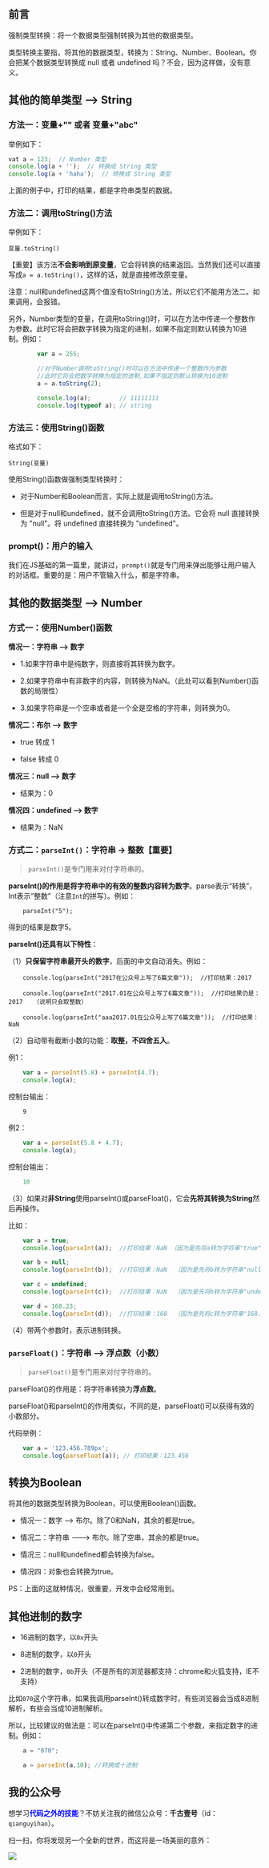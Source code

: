 ## 前言

强制类型转换：将一个数据类型强制转换为其他的数据类型。

类型转换主要指，将其他的数据类型，转换为：String、Number、Boolean。你会把某个数据类型转换成 null 或者 undefined 吗？不会，因为这样做，没有意义。




## 其他的简单类型 --> String

### 方法一：变量+"" 或者 变量+"abc"


举例如下：

```javascript
vat a = 123;  // Number 类型
console.log(a + '');  // 转换成 String 类型
console.log(a + 'haha');  // 转换成 String 类型
```

上面的例子中，打印的结果，都是字符串类型的数据。


### 方法二：调用toString()方法

举例如下：

```
变量.toString()
```

【重要】该方法**不会影响到原变量**，它会将转换的结果返回。当然我们还可以直接写成`a = a.toString()`，这样的话，就是直接修改原变量。

注意：null和undefined这两个值没有toString()方法，所以它们不能用方法二。如果调用，会报错。



另外，Number类型的变量，在调用toString()时，可以在方法中传递一个整数作为参数。此时它将会把数字转换为指定的进制，如果不指定则默认转换为10进制。例如：

```javascript
        var a = 255;

        //对于Number调用toString()时可以在方法中传递一个整数作为参数
        //此时它将会把数字转换为指定的进制,如果不指定则默认转换为10进制
        a = a.toString(2);

        console.log(a);        // 11111111
        console.log(typeof a); // string
```



### 方法三：使用String()函数

格式如下：

```
String(变量)
```

使用String()函数做强制类型转换时：

- 对于Number和Boolean而言，实际上就是调用toString()方法。

- 但是对于null和undefined，就不会调用toString()方法。它会将 null 直接转换为 "null"。将 undefined 直接转换为 "undefined"。


### prompt()：用户的输入

我们在JS基础的第一篇里，就讲过，`prompt()`就是专门用来弹出能够让用户输入的对话框。重要的是：用户不管输入什么，都是字符串。

## 其他的数据类型 --> Number


### 方式一：使用Number()函数

**情况一：字符串 --> 数字**

- 1.如果字符串中是纯数字，则直接将其转换为数字。

- 2.如果字符串中有非数字的内容，则转换为NaN。（此处可以看到Number()函数的局限性）

- 3.如果字符串是一个空串或者是一个全是空格的字符串，则转换为0。

**情况二：布尔 --> 数字**

- true 转成 1

- false 转成 0

**情况三：null --> 数字**

- 结果为：0

**情况四：undefined --> 数字**

- 结果为：NaN

### 方式二：`parseInt()`：字符串 -> 整数【重要】

> `parseInt()`是专门用来对付字符串的。

**parseInt()的作用是将字符串中的有效的整数内容转为数字**。parse表示“转换”，Int表示“整数”（注意`Int`的拼写）。例如：

```
	parseInt("5");
```

得到的结果是数字5。

**parseInt()还具有以下特性**：

（1）**只保留字符串最开头的数字**，后面的中文自动消失。例如：

```
    console.log(parseInt("2017在公众号上写了6篇文章"));  //打印结果：2017

    console.log(parseInt("2017.01在公众号上写了6篇文章"));  //打印结果仍是：2017   （说明只会取整数）

    console.log(parseInt("aaa2017.01在公众号上写了6篇文章"));  //打印结果：NaN
```

（2）自动带有截断小数的功能：**取整，不四舍五入**。

例1：

```javascript
	var a = parseInt(5.8) + parseInt(4.7);
	console.log(a);
```

控制台输出：

```
	9
```

例2：

```javascript
	var a = parseInt(5.8 + 4.7);
	console.log(a);
```

控制台输出：

```javascript
	10
```

（3）如果对**非String**使用parseInt()或parseFloat()，它会**先将其转换为String**然后再操作。

比如：

```javascript
    var a = true;
    console.log(parseInt(a));  //打印结果：NaN （因为是先将a转为字符串"true"，然后然后再操作）

    var b = null;
    console.log(parseInt(b));  //打印结果：NaN  （因为是先将b转为字符串"null"，然后然后再操作）

    var c = undefined;
    console.log(parseInt(c));  //打印结果：NaN  （因为是先将b转为字符串"undefined"，然后然后再操作）

    var d = 168.23;
    console.log(parseInt(d));  //打印结果：168  （因为是先将c转为字符串"168.23"，然后然后再操作）

```

（4）带两个参数时，表示进制转换。

### `parseFloat()`：字符串 --> 浮点数（小数）

> `parseFloat()`是专门用来对付字符串的。


parseFloat()的作用是：将字符串转换为**浮点数**。


parseFloat()和parseInt()的作用类似，不同的是，parseFloat()可以获得有效的小数部分。


代码举例：

```javascript
    var a = '123.456.789px';
    console.log(parseFloat(a)); // 打印结果：123.456
```



## 转换为Boolean

将其他的数据类型转换为Boolean，可以使用Boolean()函数。

- 情况一：数字 --> 布尔。除了0和NaN，其余的都是true。

- 情况二：字符串 ---> 布尔。除了空串，其余的都是true。

- 情况三：null和undefined都会转换为false。

- 情况四：对象也会转换为true。

PS：上面的这就种情况，很重要，开发中会经常用到。

## 其他进制的数字

- 16进制的数字，以`0x`开头

- 8进制的数字，以`0`开头

- 2进制的数字，`0b`开头（不是所有的浏览器都支持：chrome和火狐支持，IE不支持）

比如`070`这个字符串，如果我调用parseInt()转成数字时，有些浏览器会当成8进制解析，有些会当成10进制解析。

所以，比较建议的做法是：可以在parseInt()中传递第二个参数，来指定数字的进制。例如：

```javascript
	a = "070";

	a = parseInt(a,10); //转换成十进制
```




## 我的公众号

想学习<font color=#0000ff>**代码之外的技能**</font>？不妨关注我的微信公众号：**千古壹号**（id：`qianguyihao`）。

扫一扫，你将发现另一个全新的世界，而这将是一场美丽的意外：

![](http://img.smyhvae.com/2016040102.jpg)


